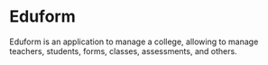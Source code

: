 # Eduform
Eduform is an application to manage a college, allowing to manage teachers, students, forms, classes, assessments, and others.
